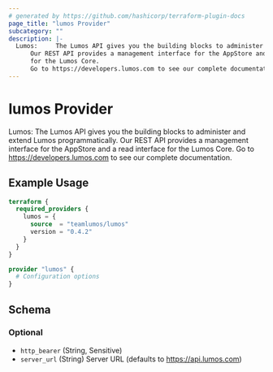 ```yaml
---
# generated by https://github.com/hashicorp/terraform-plugin-docs
page_title: "lumos Provider"
subcategory: ""
description: |-
  Lumos:     The Lumos API gives you the building blocks to administer and extend Lumos programmatically.
      Our REST API provides a management interface for the AppStore and a read interface
      for the Lumos Core.
      Go to https://developers.lumos.com to see our complete documentation.
---
```


# lumos Provider

Lumos:     The Lumos API gives you the building blocks to administer and extend Lumos programmatically.
    Our REST API provides a management interface for the AppStore and a read interface
    for the Lumos Core.
    Go to https://developers.lumos.com to see our complete documentation.

## Example Usage

```terraform
terraform {
  required_providers {
    lumos = {
      source  = "teamlumos/lumos"
      version = "0.4.2"
    }
  }
}

provider "lumos" {
  # Configuration options
}
```

<!-- schema generated by tfplugindocs -->
## Schema

### Optional

- `http_bearer` (String, Sensitive)
- `server_url` (String) Server URL (defaults to https://api.lumos.com)
